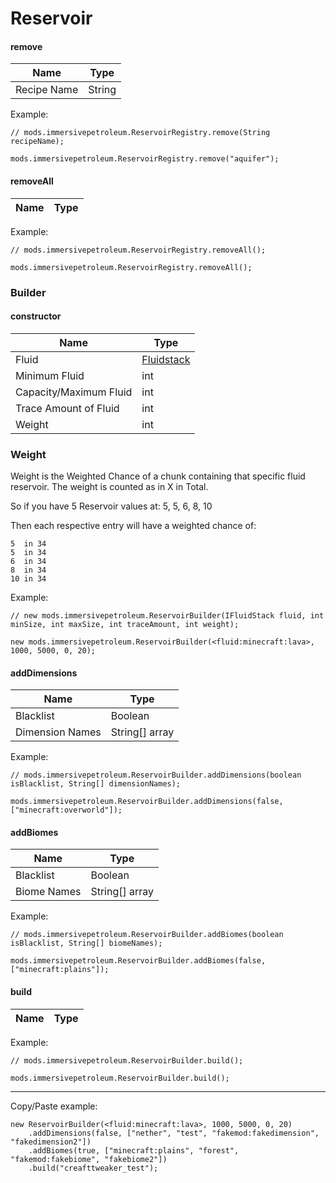 # Reservoir

#### remove

| Name        | Type        |
|-------------|-------------|
| Recipe Name | String      |

Example:
```ZenScript
// mods.immersivepetroleum.ReservoirRegistry.remove(String recipeName);

mods.immersivepetroleum.ReservoirRegistry.remove("aquifer");
```

#### removeAll

| Name        | Type        |
|-------------|-------------|

Example:
```ZenScript
// mods.immersivepetroleum.ReservoirRegistry.removeAll();

mods.immersivepetroleum.ReservoirRegistry.removeAll();
```

### Builder

#### constructor

| Name                   | Type                                       |
|------------------------|--------------------------------------------|
| Fluid                  | [Fluidstack](/Vanilla/Liquids/IFluidStack/)|
| Minimum Fluid          | int                                        |
| Capacity/Maximum Fluid | int                                        |
| Trace Amount of Fluid  | int                                        |
| Weight                 | int                                        |

### Weight

Weight is the Weighted Chance of a chunk containing that specific fluid reservoir.
The weight is counted as in X in Total.

So if you have 5 Reservoir values at:
5, 5, 6, 8, 10

Then each respective entry will have a weighted chance of:
```
5  in 34
5  in 34
6  in 34
8  in 34
10 in 34
```

Example:
```zenscript
// new mods.immersivepetroleum.ReservoirBuilder(IFluidStack fluid, int minSize, int maxSize, int traceAmount, int weight);

new mods.immersivepetroleum.ReservoirBuilder(<fluid:minecraft:lava>, 1000, 5000, 0, 20);
```

#### addDimensions

| Name            | Type               |
|-----------------|--------------------|
| Blacklist       | Boolean            |
| Dimension Names | String[] array     |

Example:
```zenscript
// mods.immersivepetroleum.ReservoirBuilder.addDimensions(boolean isBlacklist, String[] dimensionNames);

mods.immersivepetroleum.ReservoirBuilder.addDimensions(false, ["minecraft:overworld"]);
```

#### addBiomes

| Name        | Type               |
|-------------|--------------------|
| Blacklist   | Boolean            |
| Biome Names | String[] array     |

Example:
```zenscript
// mods.immersivepetroleum.ReservoirBuilder.addBiomes(boolean isBlacklist, String[] biomeNames);

mods.immersivepetroleum.ReservoirBuilder.addBiomes(false, ["minecraft:plains"]);
```

#### build

| Name        | Type               |
|-------------|--------------------|

Example:
```zenscript
// mods.immersivepetroleum.ReservoirBuilder.build();

mods.immersivepetroleum.ReservoirBuilder.build();
```

---

Copy/Paste example:
```ZenScript
new ReservoirBuilder(<fluid:minecraft:lava>, 1000, 5000, 0, 20)
	.addDimensions(false, ["nether", "test", "fakemod:fakedimension", "fakedimension2"])
	.addBiomes(true, ["minecraft:plains", "forest", "fakemod:fakebiome", "fakebiome2"])
	.build("creafttweaker_test");
```
